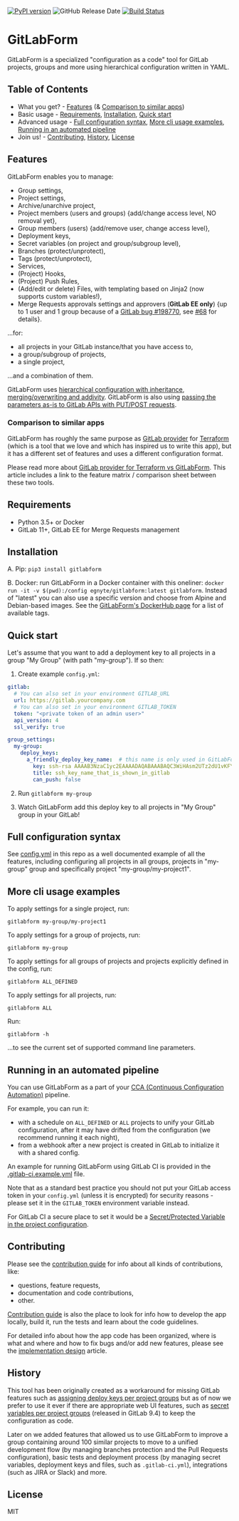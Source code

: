 [![PyPI version](https://badge.fury.io/py/gitlabform.svg)](https://badge.fury.io/py/gitlabform)
![GitHub Release Date](https://img.shields.io/github/release-date/egnyte/gitlabform)
[![Build Status](https://travis-ci.com/egnyte/gitlabform.svg?branch=master)](https://travis-ci.com/egnyte/gitlabform)

# GitLabForm

GitLabForm is a specialized "configuration as a code" tool for GitLab projects, groups and more
using hierarchical configuration written in YAML.

## Table of Contents

* What you get? - [Features](#features) (& [Comparison to similar apps](#comparison-to-similar-apps))
* Basic usage - [Requirements](#requirements), [Installation](#installation), [Quick start](#quick-start)
* Advanced usage - [Full configuration syntax](#full-configuration-syntax), [More cli usage examples](#more-cli-usage-examples), [Running in an automated pipeline](#running-in-an-automated-pipeline)
* Join us! - [Contributing](#contributing), [History](#history), [License](#license)

## Features

GitLabForm enables you to manage:

* Group settings,
* Project settings,
* Archive/unarchive project,
* Project members (users and groups) {add/change access level, NO removal yet},
* Group members (users) {add/remove user, change access level},
* Deployment keys,
* Secret variables (on project and group/subgroup level),
* Branches (protect/unprotect),
* Tags (protect/unprotect),
* Services,
* (Project) Hooks,
* (Project) Push Rules,
* (Add/edit or delete) Files, with templating based on Jinja2 (now supports custom variables!),
* Merge Requests approvals settings and approvers (**GitLab EE only**) {up to 1 user and 1 group
because of a [GitLab bug #198770](https://gitlab.com/gitlab-org/gitlab/issues/198770), see
[#68](https://github.com/egnyte/gitlabform/issues/68) for details}.

...for:

* all projects in your GitLab instance/that you have access to,
* a group/subgroup of projects,
* a single project,

...and a combination of them.

GitLabForm uses [hierarchical configuration with inheritance, merging/overwriting and addivity](FEATURES_DESIGN.md#hierarchical-merged-and-overridable-configuration). GitLabForm is also
using [passing the parameters as-is to GitLab APIs with PUT/POST requests](FEATURES_DESIGN.md#raw-parameters-passing).

### Comparison to similar apps

GitLabForm has roughly the same purpose as [GitLab provider](https://www.terraform.io/docs/providers/gitlab/index.html)
for [Terraform](https://www.terraform.io/) (which is a tool that we love and which has inspired us to write this app),
but it has a different set of features and uses a different configuration format.

Please read more about [GitLab provider for Terraform vs GitLabForm](GT_VS_GLF.md). This article includes a link to the feature matrix / comparison sheet between these two tools.

## Requirements

* Python 3.5+ or Docker
* GitLab 11+, GitLab EE for Merge Requests management

## Installation

A. Pip: `pip3 install gitlabform`

B. Docker: run GitLabForm in a Docker container with this oneliner:
`docker run -it -v $(pwd):/config egnyte/gitlabform:latest gitlabform`.
Instead of "latest" you can also use a specific version and choose from Alpine and Debian-based images.
See the [GitLabForm's DockerHub page](https://hub.docker.com/r/egnyte/gitlabform/tags) for a list of available tags.

## Quick start

Let's assume that you want to add a deployment key to all projects in a group "My Group" (with path "my-group").
If so then:

1. Create example `config.yml`:

```yaml
gitlab:
  # You can also set in your environment GITLAB_URL
  url: https://gitlab.yourcompany.com
  # You can also set in your environment GITLAB_TOKEN
  token: "<private token of an admin user>"
  api_version: 4
  ssl_verify: true

group_settings:
  my-group:
    deploy_keys:
      a_friendly_deploy_key_name:  # this name is only used in GitLabForm config
        key: ssh-rsa AAAAB3NzaC1yc2EAAAADAQABAAABAQC3WiHAsm2UTz2dU1vKFYUGfHI1p5fIv84BbtV/9jAKvZhVHDqMa07PgVtkttjvDC8bA1kezhOBKcO0KNzVoDp0ENq7WLxFyLFMQ9USf8LmOY70uV/l8Gpcn1ZT7zRBdEzUUgF/PjZukqVtuHqf9TCO8Ekvjag9XRfVNadKs25rbL60oqpIpEUqAbmQ4j6GFcfBBBPuVlKfidI6O039dAnDUsmeafwCOhEvQmF+N5Diauw3Mk+9TMKNlOWM+pO2DKxX9LLLWGVA9Dqr6dWY0eHjWKUmk2B1h1HYW+aUyoWX2TGsVX9DlNY7CKiQGsL5MRH9IXKMQ8cfMweKoEcwSSXJ
        title: ssh_key_name_that_is_shown_in_gitlab
        can_push: false
```

2. Run `gitlabform my-group`

3. Watch GitLabForm add this deploy key to all projects in "My Group" group in your GitLab!

## Full configuration syntax

See [config.yml](https://github.com/egnyte/gitlabform/blob/master/config.yml) in this repo as a well documented example
of all the features, including configuring all projects in all groups, projects in "my-group" group and specifically
project "my-group/my-project1".

## More cli usage examples

To apply settings for a single project, run:

```gitlabform my-group/my-project1```

To apply settings for a group of projects, run:

```gitlabform my-group```

To apply settings for all groups of projects and projects explicitly defined in the config, run:

```gitlabform ALL_DEFINED```

To apply settings for all projects, run:

```gitlabform ALL```


Run:

```gitlabform -h```

...to see the current set of supported command line parameters.

## Running in an automated pipeline

You can use GitLabForm as a part of your [CCA (Continuous Configuration Automation)](https://en.wikipedia.org/wiki/Continuous_configuration_automation) pipeline.

For example, you can run it:
* with a schedule on `ALL_DEFINED` or `ALL` projects to unify your GitLab configuration, after it may have drifted
from the configuration (we recommend running it each night),
* from a webhook after a new project is created in GitLab to initialize it with a shared config.

An example for running GitLabForm using GitLab CI is provided in the [.gitlab-ci.example.yml](.gitlab-ci.example.yml) 
file.

Note that as a standard best practice you should not put your GitLab access token in your `config.yml` (unless it is
encrypted) for security reasons - please set it in the `GITLAB_TOKEN` environment variable instead.

For GitLab CI a secure place to set it would be a [Secret/Protected Variable in the project configuration](https://docs.gitlab.com/ee/ci/variables/#via-the-ui).

## Contributing

Please see the [contribution guide](CONTRIBUTING.md) for info about all kinds of contributions, like:
* questions, feature requests,
* documentation and code contributions,
* other.

[Contribution guide](CONTRIBUTING.md) is also the place to look for info how to develop the app locally,
build it, run the tests and learn about the code guidelines.


For detailed info about how the app code has been organized, where is what and where and how to fix bugs and/or
add new features, please see the [implementation design](IMPLEMENTATION_DESIGN.md) article.

## History

This tool has been originally created as a workaround for missing GitLab features such as [assigning deploy keys per project groups](https://gitlab.com/gitlab-org/gitlab-ce/issues/3890)
but as of now we prefer to use it ever if there are appropriate web UI features, such as [secret variables per project groups](https://gitlab.com/gitlab-org/gitlab-ce/issues/12729)
(released in GitLab 9.4) to keep the configuration as code.

Later on we added features that allowed us to use GitLabForm to improve a group containing around 100 similar projects
to move to a unified development flow (by managing branches protection and the Pull Requests configuration),
basic tests and deployment process (by managing secret variables, deployment keys and files, such as `.gitlab-ci.yml`),
integrations (such as JIRA or Slack) and more.

## License

MIT
